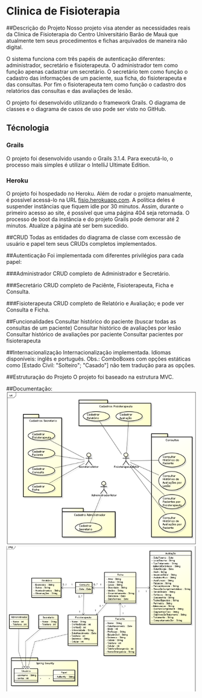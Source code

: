 # Clinica de Fisioterapia

##Descrição do Projeto
Nosso projeto visa atender as necessidades reais da Clinica de Fisioterapia do Centro Universitário Barão de Mauá que atualmente tem seus procedimentos e fichas arquivados de maneira não digital.

O sistema funciona com três papéis de autenticação diferentes: administrador, secretário e fisioterapeuta. O administrador tem como função apenas cadastrar um secretário. O secretário tem como função o cadastro das informações de um paciente, sua ficha, do fisioterapeuta e das consultas. Por fim o fisioterapeuta tem como função o cadastro dos relatórios das consultas e das avaliações de lesão.

O projeto foi desenvolvido utilizando o framework Grails. O diagrama de classes e o diagrama de casos de uso pode ser visto no GitHub.

## Técnologia
### Grails
O projeto foi desenvolvido usando o Grails 3.1.4. Para executá-lo, o processo mais simples é utilizar o IntelliJ Ultimate Edition.

### Heroku
O projeto foi hospedado no Heroku. Além de rodar o projeto manualmente, é possível acessá-lo na URL [fisio.herokuapp.com](https://fisio.herokuapp.com/). A política deles é suspender instâncias que fiquem idle por 30 minutos. Assim, durante o primeiro acesso ao site, é possível que uma página 404 seja retornada. O processo de boot da instância e do projeto Grails pode demorar até 2 minutos. Atualize a página até ser bem sucedido.

##CRUD
Todas as entidades do diagrama de classe com excessão de usuário e papel tem seus CRUDs completos implementados.

##Autenticação
Foi implementada com diferentes privilégios para cada papel:

###Administrador
CRUD completo de Administrador e Secretário.

###Secretário
CRUD completo de Paciênte, Fisioterapeuta, Ficha e Consulta.

###Fisioterapeuta
CRUD completo de Relatório e Avaliação; e pode ver Consulta e Ficha.

##Funcionalidades
Consultar histórico do paciente (buscar todas as consultas de um paciente)
Consultar histórico de avaliações por lesão
Consultar histórico de avaliações por paciente
Consultar pacientes por fisioterapeuta

##Internacionalização
Internacionalização implementada. Idiomas disponíveis: inglês e português. 
Obs.: ComboBoxes com opções estáticas como [Estado Cívil: "Solteiro"; "Casado"] não tem tradução para as opções.

##Estruturação do Projeto
O projeto foi baseado na estrutura MVC.

##Documentação:
<img src="docs/diagrama_casos_de_uso.png">
<img src="docs/diagrama_classes.png">

